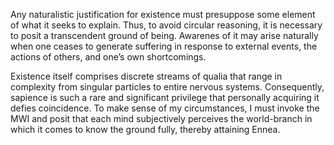 Any naturalistic justification for existence must presuppose some element of what it seeks to explain. Thus, to avoid circular reasoning, it is necessary to posit a transcendent ground of being. Awarenes of it may arise naturally when one ceases to generate suffering in response to external events, the actions of others, and one’s own shortcomings.

Existence itself comprises discrete streams of qualia that range in complexity from singular particles to entire nervous systems. Consequently, sapience is such a rare and significant privilege that personally acquiring it defies coincidence. To make sense of my circumstances, I must invoke the MWI and posit that each mind subjectively perceives the world-branch in which it comes to know the ground fully, thereby attaining Ennea.
